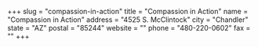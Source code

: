 +++
slug = "compassion-in-action"
title = "Compassion in Action"
name = "Compassion in Action"
address = "4525 S. McClintock"
city = "Chandler"
state = "AZ"
postal = "85244"
website = ""
phone = "480-220-0602"
fax = ""
+++
